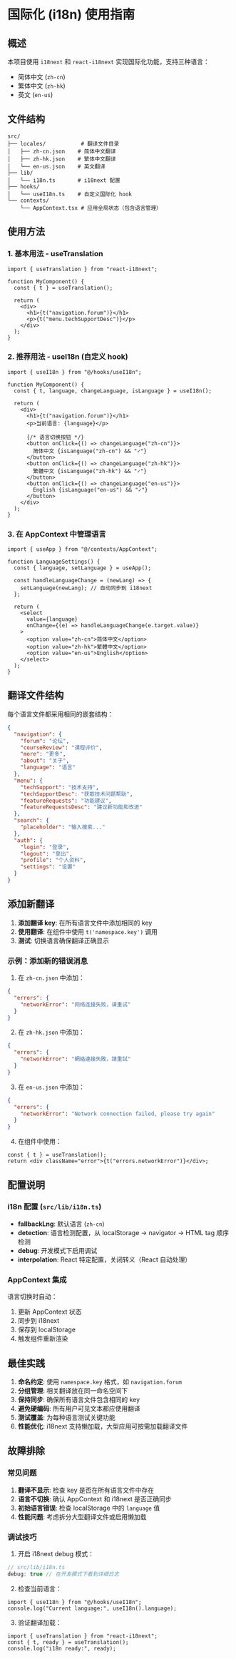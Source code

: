 # 国际化 (i18n) 使用指南

## 概述

本项目使用 `i18next` 和 `react-i18next` 实现国际化功能，支持三种语言：

- 简体中文 (`zh-cn`)
- 繁体中文 (`zh-hk`)
- 英文 (`en-us`)

## 文件结构

```
src/
├── locales/           # 翻译文件目录
│   ├── zh-cn.json    # 简体中文翻译
│   ├── zh-hk.json    # 繁体中文翻译
│   └── en-us.json    # 英文翻译
├── lib/
│   └── i18n.ts       # i18next 配置
├── hooks/
│   └── useI18n.ts    # 自定义国际化 hook
└── contexts/
    └── AppContext.tsx # 应用全局状态（包含语言管理）
```

## 使用方法

### 1. 基本用法 - useTranslation

```tsx
import { useTranslation } from "react-i18next";

function MyComponent() {
  const { t } = useTranslation();

  return (
    <div>
      <h1>{t("navigation.forum")}</h1>
      <p>{t("menu.techSupportDesc")}</p>
    </div>
  );
}
```

### 2. 推荐用法 - useI18n (自定义 hook)

```tsx
import { useI18n } from "@/hooks/useI18n";

function MyComponent() {
  const { t, language, changeLanguage, isLanguage } = useI18n();

  return (
    <div>
      <h1>{t("navigation.forum")}</h1>
      <p>当前语言: {language}</p>

      {/* 语言切换按钮 */}
      <button onClick={() => changeLanguage("zh-cn")}>
        简体中文 {isLanguage("zh-cn") && "✓"}
      </button>
      <button onClick={() => changeLanguage("zh-hk")}>
        繁體中文 {isLanguage("zh-hk") && "✓"}
      </button>
      <button onClick={() => changeLanguage("en-us")}>
        English {isLanguage("en-us") && "✓"}
      </button>
    </div>
  );
}
```

### 3. 在 AppContext 中管理语言

```tsx
import { useApp } from "@/contexts/AppContext";

function LanguageSettings() {
  const { language, setLanguage } = useApp();

  const handleLanguageChange = (newLang) => {
    setLanguage(newLang); // 自动同步到 i18next
  };

  return (
    <select
      value={language}
      onChange={(e) => handleLanguageChange(e.target.value)}
    >
      <option value="zh-cn">简体中文</option>
      <option value="zh-hk">繁體中文</option>
      <option value="en-us">English</option>
    </select>
  );
}
```

## 翻译文件结构

每个语言文件都采用相同的嵌套结构：

```json
{
  "navigation": {
    "forum": "论坛",
    "courseReview": "课程评价",
    "more": "更多",
    "about": "关于",
    "language": "语言"
  },
  "menu": {
    "techSupport": "技术支持",
    "techSupportDesc": "获取技术问题帮助",
    "featureRequests": "功能建议",
    "featureRequestsDesc": "建议新功能和改进"
  },
  "search": {
    "placeholder": "输入搜索..."
  },
  "auth": {
    "login": "登录",
    "logout": "登出",
    "profile": "个人资料",
    "settings": "设置"
  }
}
```

## 添加新翻译

1. **添加翻译 key**: 在所有语言文件中添加相同的 key
2. **使用翻译**: 在组件中使用 `t('namespace.key')` 调用
3. **测试**: 切换语言确保翻译正确显示

### 示例：添加新的错误消息

1. 在 `zh-cn.json` 中添加：

```json
{
  "errors": {
    "networkError": "网络连接失败，请重试"
  }
}
```

2. 在 `zh-hk.json` 中添加：

```json
{
  "errors": {
    "networkError": "網絡連接失敗，請重試"
  }
}
```

3. 在 `en-us.json` 中添加：

```json
{
  "errors": {
    "networkError": "Network connection failed, please try again"
  }
}
```

4. 在组件中使用：

```tsx
const { t } = useTranslation();
return <div className="error">{t("errors.networkError")}</div>;
```

## 配置说明

### i18n 配置 (`src/lib/i18n.ts`)

- **fallbackLng**: 默认语言 (`zh-cn`)
- **detection**: 语言检测配置，从 localStorage → navigator → HTML tag 顺序检测
- **debug**: 开发模式下启用调试
- **interpolation**: React 特定配置，关闭转义（React 自动处理）

### AppContext 集成

语言切换时自动：

1. 更新 AppContext 状态
2. 同步到 i18next
3. 保存到 localStorage
4. 触发组件重新渲染

## 最佳实践

1. **命名约定**: 使用 `namespace.key` 格式，如 `navigation.forum`
2. **分组管理**: 相关翻译放在同一命名空间下
3. **保持同步**: 确保所有语言文件包含相同的 key
4. **避免硬编码**: 所有用户可见文本都应使用翻译
5. **测试覆盖**: 为每种语言测试关键功能
6. **性能优化**: i18next 支持懒加载，大型应用可按需加载翻译文件

## 故障排除

### 常见问题

1. **翻译不显示**: 检查 key 是否在所有语言文件中存在
2. **语言不切换**: 确认 AppContext 和 i18next 是否正确同步
3. **初始语言错误**: 检查 localStorage 中的 `language` 值
4. **性能问题**: 考虑拆分大型翻译文件或启用懒加载

### 调试技巧

1. 开启 i18next debug 模式：

```typescript
// src/lib/i18n.ts
debug: true // 在开发模式下看到详细日志
```

2. 检查当前语言：

```tsx
import { useI18n } from "@/hooks/useI18n";
console.log("Current language:", useI18n().language);
```

3. 验证翻译加载：

```tsx
import { useTranslation } from "react-i18next";
const { t, ready } = useTranslation();
console.log("i18n ready:", ready);
```
